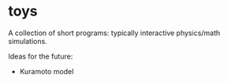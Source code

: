 # toys
A collection of short programs: typically interactive physics/math simulations.

Ideas for the future:
- Kuramoto model
